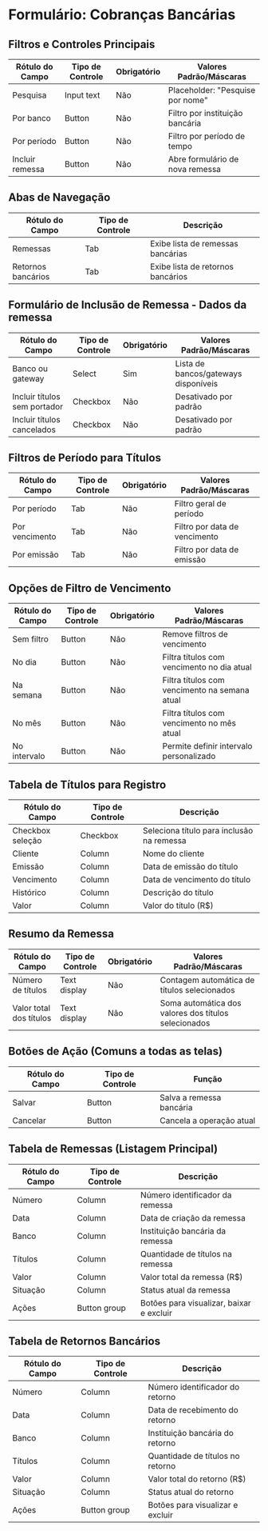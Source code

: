 # Formulário: Cobranças Bancárias

## Filtros e Controles Principais

| Rótulo do Campo | Tipo de Controle | Obrigatório | Valores Padrão/Máscaras |
|-----------------|------------------|-------------|-------------------------|
| Pesquisa | Input text | Não | Placeholder: "Pesquise por nome" |
| Por banco | Button | Não | Filtro por instituição bancária |
| Por período | Button | Não | Filtro por período de tempo |
| Incluir remessa | Button | Não | Abre formulário de nova remessa |

## Abas de Navegação

| Rótulo do Campo | Tipo de Controle | Descrição |
|-----------------|------------------|-----------|
| Remessas | Tab | Exibe lista de remessas bancárias |
| Retornos bancários | Tab | Exibe lista de retornos bancários |

## Formulário de Inclusão de Remessa - Dados da remessa

| Rótulo do Campo | Tipo de Controle | Obrigatório | Valores Padrão/Máscaras |
|-----------------|------------------|-------------|-------------------------|
| Banco ou gateway | Select | Sim | Lista de bancos/gateways disponíveis |
| Incluir títulos sem portador | Checkbox | Não | Desativado por padrão |
| Incluir títulos cancelados | Checkbox | Não | Desativado por padrão |

## Filtros de Período para Títulos

| Rótulo do Campo | Tipo de Controle | Obrigatório | Valores Padrão/Máscaras |
|-----------------|------------------|-------------|-------------------------|
| Por período | Tab | Não | Filtro geral de período |
| Por vencimento | Tab | Não | Filtro por data de vencimento |
| Por emissão | Tab | Não | Filtro por data de emissão |

## Opções de Filtro de Vencimento

| Rótulo do Campo | Tipo de Controle | Obrigatório | Valores Padrão/Máscaras |
|-----------------|------------------|-------------|-------------------------|
| Sem filtro | Button | Não | Remove filtros de vencimento |
| No dia | Button | Não | Filtra títulos com vencimento no dia atual |
| Na semana | Button | Não | Filtra títulos com vencimento na semana atual |
| No mês | Button | Não | Filtra títulos com vencimento no mês atual |
| No intervalo | Button | Não | Permite definir intervalo personalizado |

## Tabela de Títulos para Registro

| Rótulo do Campo | Tipo de Controle | Descrição |
|-----------------|------------------|-----------|
| Checkbox seleção | Checkbox | Seleciona título para inclusão na remessa |
| Cliente | Column | Nome do cliente |
| Emissão | Column | Data de emissão do título |
| Vencimento | Column | Data de vencimento do título |
| Histórico | Column | Descrição do título |
| Valor | Column | Valor do título (R$) |

## Resumo da Remessa

| Rótulo do Campo | Tipo de Controle | Obrigatório | Valores Padrão/Máscaras |
|-----------------|------------------|-------------|-------------------------|
| Número de títulos | Text display | Não | Contagem automática de títulos selecionados |
| Valor total dos títulos | Text display | Não | Soma automática dos valores dos títulos selecionados |

## Botões de Ação (Comuns a todas as telas)

| Rótulo do Campo | Tipo de Controle | Função |
|-----------------|------------------|--------|
| Salvar | Button | Salva a remessa bancária |
| Cancelar | Button | Cancela a operação atual |

## Tabela de Remessas (Listagem Principal)

| Rótulo do Campo | Tipo de Controle | Descrição |
|-----------------|------------------|-----------|
| Número | Column | Número identificador da remessa |
| Data | Column | Data de criação da remessa |
| Banco | Column | Instituição bancária da remessa |
| Títulos | Column | Quantidade de títulos na remessa |
| Valor | Column | Valor total da remessa (R$) |
| Situação | Column | Status atual da remessa |
| Ações | Button group | Botões para visualizar, baixar e excluir |

## Tabela de Retornos Bancários

| Rótulo do Campo | Tipo de Controle | Descrição |
|-----------------|------------------|-----------|
| Número | Column | Número identificador do retorno |
| Data | Column | Data de recebimento do retorno |
| Banco | Column | Instituição bancária do retorno |
| Títulos | Column | Quantidade de títulos no retorno |
| Valor | Column | Valor total do retorno (R$) |
| Situação | Column | Status atual do retorno |
| Ações | Button group | Botões para visualizar e excluir |
